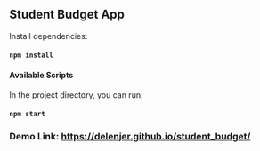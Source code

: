 ## Student Budget App

Install dependencies:
#### `npm install`


#### Available Scripts

In the project directory, you can run:
#### `npm start`

### Demo Link: https://delenjer.github.io/student_budget/
